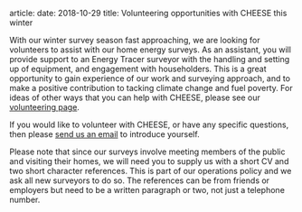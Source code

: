 article:
date: 2018-10-29
title: Volunteering opportunities with CHEESE this winter

With our winter survey season fast approaching, we are looking for volunteers
to assist with our home energy surveys. As an assistant, you will provide
support to an Energy Tracer surveyor with the handling and setting up of
equipment, and engagement with householders. This is a great opportunity to
gain experience of our work and surveying approach, and to make a positive
contribution to tacking climate change and fuel poverty. For ideas of other
ways that you can help with CHEESE, please see our [volunteering
page](/volunteering). 

If you would like to volunteer with CHEESE, or have any specific questions,
then please [send us an email](mailto:info@cheeseproject.co.uk) to introduce
yourself.

Please note that since our surveys involve meeting members of the public and
visiting their homes, we will need you to supply us with a short CV and two
short character references. This is part of our operations policy and we ask
all new surveyors to do so. The references can be from friends or employers but
need to be a written paragraph or two, not just a telephone number.
